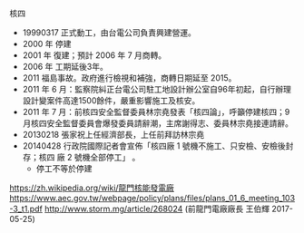 
核四
* 19990317 正式動工，由台電公司負責興建營運。
* 2000 年 停建
* 2001 年 復建；預計 2006 年 7 月商轉。
* 2006 年 工期延後3年。
* 2011 福島事故。政府進行檢視和補強，商轉日期延至 2015。 
* 2011 年 6 月：監察院糾正台電公司駐工地設計辦公室自96年初起，自行辦理設計變案件高達1500餘件，嚴重影響施工及核安。
* 2011 年 7 月：前核四安全監督委員林宗堯發表「核四論」，呼籲停建核四；9月核四安全監督委員會爆發委員請辭潮，主席謝得志、委員林宗堯接連請辭。
* 20130218 張家祝上任經濟部長，上任前拜訪林宗堯
* 20140428 行政院國際記者會宣佈「核四廠 1 號機不施工、只安檢、安檢後封存；核四 廠 2 號機全部停工」 。
	* 停工不等於停建

https://zh.wikipedia.org/wiki/龍門核能發電廠
https://www.aec.gov.tw/webpage/policy/plans/files/plans_01_6_meeting_103-3_t1.pdf
http://www.storm.mg/article/268024 (前龍門電廠廠長 王伯輝 2017-05-25)
